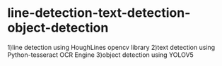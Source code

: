 # line-detection-text-detection-object-detection
1)line detection using HoughLines opencv library   2)text detection using Python-tesseract OCR Engine 3)object detection using YOLOV5
